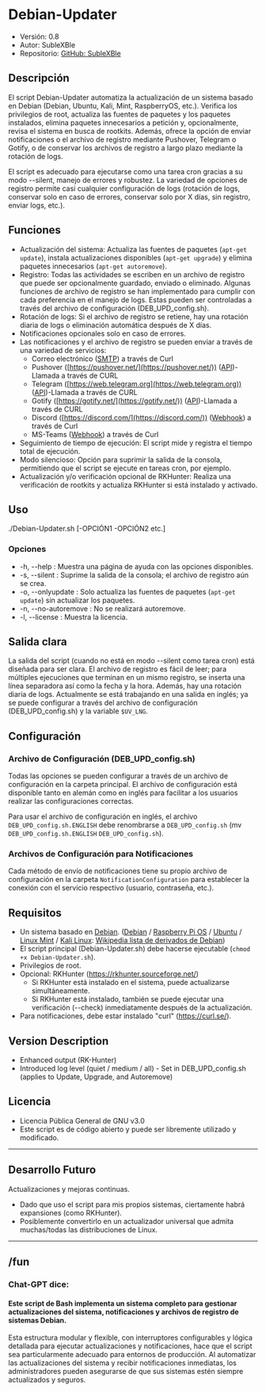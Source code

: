 # Debian-Updater
+ Versión: 0.8
+ Autor: SubleXBle
+ Repositorio: [GitHub: SubleXBle](https://github.com/SubleXBle/Debian-Updater)

## Descripción
El script Debian-Updater automatiza la actualización de un sistema basado en Debian (Debian, Ubuntu, Kali, Mint, RaspberryOS, etc.). Verifica los privilegios de root, actualiza las fuentes de paquetes y los paquetes instalados, elimina paquetes innecesarios a petición y, opcionalmente, revisa el sistema en busca de rootkits. Además, ofrece la opción de enviar notificaciones o el archivo de registro mediante Pushover, Telegram o Gotify, o de conservar los archivos de registro a largo plazo mediante la rotación de logs.

El script es adecuado para ejecutarse como una tarea cron gracias a su modo --silent, manejo de errores y robustez. La variedad de opciones de registro permite casi cualquier configuración de logs (rotación de logs, conservar solo en caso de errores, conservar solo por X días, sin registro, enviar logs, etc.).

## Funciones
+ Actualización del sistema: Actualiza las fuentes de paquetes (`apt-get update`), instala actualizaciones disponibles (`apt-get upgrade`) y elimina paquetes innecesarios (`apt-get autoremove`).
+ Registro: Todas las actividades se escriben en un archivo de registro que puede ser opcionalmente guardado, enviado o eliminado. Algunas funciones de archivo de registro se han implementado para cumplir con cada preferencia en el manejo de logs. Estas pueden ser controladas a través del archivo de configuración (DEB_UPD_config.sh).
+ Rotación de logs: Si el archivo de registro se retiene, hay una rotación diaria de logs o eliminación automática después de X días.
+ Notificaciones opcionales solo en caso de errores.
+ Las notificaciones y el archivo de registro se pueden enviar a través de una variedad de servicios:
    + Correo electrónico ([SMTP](https://de.wikipedia.org/wiki/Simple_Mail_Transfer_Protocol)) a través de Curl
    + Pushover ([https://pushover.net/](https://pushover.net/)) ([API](https://de.wikipedia.org/wiki/Wikipedia:Technik/Datenbank/API))-Llamada a través de CURL
    + Telegram ([https://web.telegram.org](https://web.telegram.org)) ([API](https://de.wikipedia.org/wiki/Wikipedia:Technik/Datenbank/API))-Llamada a través de CURL
    + Gotify ([https://gotify.net/](https://gotify.net/)) ([API](https://de.wikipedia.org/wiki/Wikipedia:Technik/Datenbank/API))-Llamada a través de CURL
    + Discord ([https://discord.com/](https://discord.com/)) ([Webhook](https://de.wikipedia.org/wiki/Webhooks)) a través de Curl
    + MS-Teams ([Webhook](https://de.wikipedia.org/wiki/Webhooks)) a través de Curl
+ Seguimiento de tiempo de ejecución: El script mide y registra el tiempo total de ejecución.
+ Modo silencioso: Opción para suprimir la salida de la consola, permitiendo que el script se ejecute en tareas cron, por ejemplo.
+ Actualización y/o verificación opcional de RKHunter: Realiza una verificación de rootkits y actualiza RKHunter si está instalado y activado.

## Uso
./Debian-Updater.sh [-OPCIÓN1 -OPCIÓN2 etc.]

### Opciones
+ -h, --help : Muestra una página de ayuda con las opciones disponibles.
+ -s, --silent : Suprime la salida de la consola; el archivo de registro aún se crea.
+ -o, --onlyupdate : Solo actualiza las fuentes de paquetes (`apt-get update`) sin actualizar los paquetes.
+ -n, --no-autoremove : No se realizará autoremove.
+ -l, --license : Muestra la licencia.

## Salida clara
La salida del script (cuando no está en modo --silent como tarea cron) está diseñada para ser clara. El archivo de registro es fácil de leer; para múltiples ejecuciones que terminan en un mismo registro, se inserta una línea separadora así como la fecha y la hora. Además, hay una rotación diaria de logs. Actualmente se está trabajando en una salida en inglés; ya se puede configurar a través del archivo de configuración (DEB_UPD_config.sh) y la variable `$UV_LNG`.

## Configuración

### Archivo de Configuración (DEB_UPD_config.sh)
Todas las opciones se pueden configurar a través de un archivo de configuración en la carpeta principal. El archivo de configuración está disponible tanto en alemán como en inglés para facilitar a los usuarios realizar las configuraciones correctas.

Para usar el archivo de configuración en inglés, el archivo `DEB_UPD_config.sh.ENGLISH` debe renombrarse a `DEB_UPD_config.sh` (mv `DEB_UPD_config.sh.ENGLISH` `DEB_UPD_config.sh`).

### Archivos de Configuración para Notificaciones
Cada método de envío de notificaciones tiene su propio archivo de configuración en la carpeta `NotificationConfiguration` para establecer la conexión con el servicio respectivo (usuario, contraseña, etc.).

## Requisitos
+ Un sistema basado en [Debian](https://www.debian.org). ([Debian](https://www.debian.org) / [Raspberry Pi OS](https://www.raspberrypi.com/software/) / [Ubuntu](https://ubuntu.com/) / [Linux Mint](https://linuxmint.com/) / [Kali Linux](https://www.kali.org/): [Wikipedia lista de derivados de Debian](https://de.wikipedia.org/wiki/Liste_von_Linux-Distributionen#Debian-Derivate))
+ El script principal (Debian-Updater.sh) debe hacerse ejecutable (`chmod +x Debian-Updater.sh`).
+ Privilegios de root.
+ Opcional: RKHunter (https://rkhunter.sourceforge.net/)
    + Si RKHunter está instalado en el sistema, puede actualizarse simultáneamente.
    + Si RKHunter está instalado, también se puede ejecutar una verificación (--check) inmediatamente después de la actualización.
+ Para notificaciones, debe estar instalado "curl" (https://curl.se/).

## Version Description
+ Enhanced output (RK-Hunter)
+ Introduced log level (quiet / medium / all) - Set in DEB_UPD_config.sh (applies to Update, Upgrade, and Autoremove)


## Licencia
+ Licencia Pública General de GNU v3.0
+ Este script es de código abierto y puede ser libremente utilizado y modificado.
---------------------------------------------------------------------------------------
## Desarrollo Futuro
Actualizaciones y mejoras continuas.

+ Dado que uso el script para mis propios sistemas, ciertamente habrá expansiones (como RKHunter).
+ Posiblemente convertirlo en un actualizador universal que admita muchas/todas las distribuciones de Linux.
---------------------------------------------------------------------------------------

## /fun
### Chat-GPT dice:
#### Este script de Bash implementa un sistema completo para gestionar actualizaciones del sistema, notificaciones y archivos de registro de sistemas Debian.

Esta estructura modular y flexible, con interruptores configurables y lógica detallada para ejecutar actualizaciones y notificaciones, hace que el script sea particularmente adecuado para entornos de producción. Al automatizar las actualizaciones del sistema y recibir notificaciones inmediatas, los administradores pueden asegurarse de que sus sistemas estén siempre actualizados y seguros.
